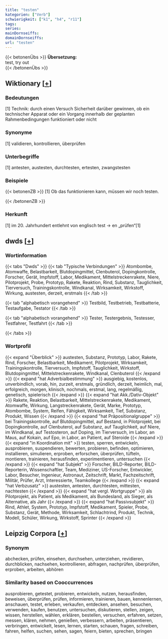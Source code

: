 ```yaml
---
title: "testen"
kategorien: ["Verb"]
schwierigkeit: ["k1", "h4", "r11"]
tags:
series:
mainDornseiffs:
domainDornseiffs:
url: "testen"
---
```


{{< betonenÜbs >}}
**Übersetzung:**  
test, try out  
{{< /betonenÜbs >}}

## Wiktionary [[+](https://de.wiktionary.org/wiki/testen)]

### Bedeutungen
[1] Technik: durch einen Versuch Sicherheit darüber gewinnen, ob ein technischer Apparat oder ein Vorgang innerhalb der geplanten Rahmenbedingungen funktioniert oder nicht  

### Synonyme
[1] validieren, kontrollieren, überprüfen  

### Unterbegriffe
[1] antesten, austesten, durchtesten, ertesten, zwangstesten  

### Beispiele
{{< betonenZB >}}
[1] Ob das funktionieren kann, müssen wir noch testen.  

{{< /betonenZB >}}
### Herkunft
[1] im 20. Jahrhundert entlehnt von englisch test → en „prüfen“[1]  



## dwds [[+](https://www.dwds.de/wb/testen)]

### Wortinformation
{{< tabs "Dwds" >}}
{{< tab "Typische Verbindungen" >}}
Atombombe, Atomwaffe, Belastbarkeit, Blutdopingmittel, Clenbuterol, Dopingkontrolle, Forscher, Gerät, Impfstoff, Labor, Medikament, Mittelstreckenrakete, Niere, Pilotprojekt, Probe, Prototyp, Rakete, Reaktion, Rind, Substanz, Tauglichkeit, Tierversuch, Trainingskontrolle, Windkanal, Wirksamkeit, Wirkstoff, Wirkung, austesten, derzeit, erstmals
{{< /tab >}}

{{< tab "alphabetisch vorangehend" >}}
Testbild, Testbetrieb, Testbatterie, Testaufgabe, Testator
{{< /tab >}}

{{< tab "alphabetisch vorangehend" >}}
Tester, Testergebnis, Testesser, Testfahrer, Testfahrt
{{< /tab >}}

{{< /tabs >}}

### Wortprofil
{{< expand "Überblick" >}} austesten, Substanz, Prototyp, Labor, Rakete, Rind, Forscher, Belastbarkeit, Medikament, Pilotprojekt, Wirksamkeit, Trainingskontrolle, Tierversuch, Impfstoff, Tauglichkeit, Wirkstoff, Blutdopingmittel, Mittelstreckenrakete, Windkanal, Clenbuterol {{< /expand >}}
{{< expand "hat Adverbialbestimmung" >}} ausgiebig, kostenlos, unverbindlich, vorab, hin, zurzeit, erstmals, gründlich, derzeit, heimlich, mal, erfolgreich, morgen, klinisch, nochmals, erstmal, lang, regelmäßig, genetisch, spielerisch {{< /expand >}}
{{< expand "hat Akk./Dativ-Objekt" >}} Rakete, Reaktion, Belastbarkeit, Mittelstreckenrakete, Medikament, Atomwaffe, Wirkung, Langstreckenrakete, Gerät, Marke, Prototyp, Atombombe, System, Reifen, Fähigkeit, Wirksamkeit, Tief, Substanz, Produkt, Wissen {{< /expand >}}
{{< expand "hat Präpositionalgruppe" >}} bei Trainingskontrolle, auf Blutdopingmittel, auf Bestand, in Pilotprojekt, bei Dopingkontrolle, auf Clenbuterol, auf Substanz, auf Tauglichkeit, auf Niere, im Windkanal, auf Testosteron, auf Doping, im Tierversuch, im Labor, an Maus, auf Kokain, auf Epo, in Labor, an Patient, auf Steroide {{< /expand >}}
{{< expand "in Koordination mit" >}} testen, sperren, entwickeln, ausprobieren, suspendieren, bewerten, probieren, befinden, optimieren, installieren, simulieren, erproben, erforschen, überprüfen, tüfteln, montieren, trainieren, herausfinden, experimentieren, untersuchen {{< /expand >}}
{{< expand "hat Subjekt" >}} Forscher, BILD-Reporter, BILD-Reporterin, Wissenschaftler, Team, Mediziner, US-Forscher, Entwickler, Labor, Besucher, Ingenieur, Astronaut, Zeitschrift, Markt, Fachzeitschrift, Militär, Prüfer, Arzt, Interessierte, Teamkollege {{< /expand >}}
{{< expand "hat Verbzusatz" >}} austesten, antesten, durchtesten, mittesten, nachtesten {{< /expand >}}
{{< expand "hat vergl. Wortgruppe" >}} als Pilotprojekt, als Patient, als Medikament, als Bundesland, als Sieger, als Alternative, als Jahr {{< /expand >}}
{{< expand "hat Passivsubjekt" >}} Rind, Athlet, System, Prototyp, Impfstoff, Medikament, Spieler, Probe, Substanz, Gerät, Methode, Wirksamkeit, Schlachtrind, Produkt, Technik, Modell, Schüler, Wirkung, Wirkstoff, Sprinter {{< /expand >}}

## Leipzig Corpora [[+](https://corpora.uni-leipzig.de/en/res?word=testen&corpusId=deu_newscrawl-public_2018)]


### Synonym
abchecken, prüfen, einsehen, durchsehen, unterziehen, revidieren, durchblicken, nachsehen, kontrollieren, abfragen, nachprüfen, überprüfen, erproben, arbeiten, abhören


### Similarity based on Cooccurrences
ausprobieren, getestet, probieren, entwickeln, nutzen, herausfinden, beweisen, überprüfen, prüfen, informieren, trainieren, bauen, kennenlernen, anschauen, testet, erleben, verkaufen, entdecken, ansehen, besuchen, verwenden, kaufen, benutzen, untersuchen, diskutieren, stellen, zeigen, wissen, herstellen, wählen, erklären, bestellen, versuchen, erfahren, setzen, messen, klären, nehmen, genießen, verbessern, arbeiten, präsentieren, verbringen, entwickelt, lesen, lernen, starten, schauen, fragen, schreiben, fahren, helfen, suchen, sehen, sagen, feiern, bieten, sprechen, bringen

